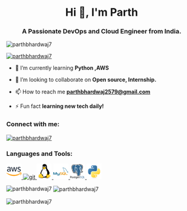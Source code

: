 <h1 align="center">Hi 👋, I'm Parth</h1>
<h3 align="center">A Passionate DevOps and Cloud Engineer from India.</h3>

<p align="left"> <img src="https://komarev.com/ghpvc/?username=parthbhardwaj7&label=Profile%20views&color=0e75b6&style=flat" alt="parthbhardwaj7" /> </p>

<p align="left"> <a href="https://github.com/ryo-ma/github-profile-trophy"><img src="https://github-profile-trophy.vercel.app/?username=parthbhardwaj7" alt="parthbhardwaj7" /></a> </p>

- 🌱 I’m currently learning **Python ,AWS**

- 👯 I’m looking to collaborate on **Open source, Internship.**

- 📫 How to reach me **parthbhardwaj2579@gmail.com**

- ⚡ Fun fact **learning new tech daily!**

<h3 align="left">Connect with me:</h3>
<p align="left">
<a href="https://linkedin.com/in/parthbhardwaj7" target="blank"><img align="center" src="https://raw.githubusercontent.com/rahuldkjain/github-profile-readme-generator/master/src/images/icons/Social/linked-in-alt.svg" alt="parthbhardwaj7" height="30" width="40" /></a>
</p>

<h3 align="left">Languages and Tools:</h3>
<p align="left"> <a href="https://aws.amazon.com" target="_blank" rel="noreferrer"> <img src="https://raw.githubusercontent.com/devicons/devicon/master/icons/amazonwebservices/amazonwebservices-original-wordmark.svg" alt="aws" width="40" height="40"/> </a> <a href="https://git-scm.com/" target="_blank" rel="noreferrer"> <img src="https://www.vectorlogo.zone/logos/git-scm/git-scm-icon.svg" alt="git" width="40" height="40"/> </a> <a href="https://www.linux.org/" target="_blank" rel="noreferrer"> <img src="https://raw.githubusercontent.com/devicons/devicon/master/icons/linux/linux-original.svg" alt="linux" width="40" height="40"/> </a> <a href="https://www.mysql.com/" target="_blank" rel="noreferrer"> <img src="https://raw.githubusercontent.com/devicons/devicon/master/icons/mysql/mysql-original-wordmark.svg" alt="mysql" width="40" height="40"/> </a> <a href="https://www.postgresql.org" target="_blank" rel="noreferrer"> <img src="https://raw.githubusercontent.com/devicons/devicon/master/icons/postgresql/postgresql-original-wordmark.svg" alt="postgresql" width="40" height="40"/> </a> <a href="https://www.python.org" target="_blank" rel="noreferrer"> <img src="https://raw.githubusercontent.com/devicons/devicon/master/icons/python/python-original.svg" alt="python" width="40" height="40"/> </a> </p>

<p><img align="left" src="https://github-readme-stats.vercel.app/api/top-langs?username=parthbhardwaj7&show_icons=true&locale=en&layout=compact" alt="parthbhardwaj7" /></p>

<p>&nbsp;<img align="center" src="https://github-readme-stats.vercel.app/api?username=parthbhardwaj7&show_icons=true&locale=en" alt="parthbhardwaj7" /></p>

<p><img align="center" src="https://github-readme-streak-stats.herokuapp.com/?user=parthbhardwaj7&" alt="parthbhardwaj7" /></p>
